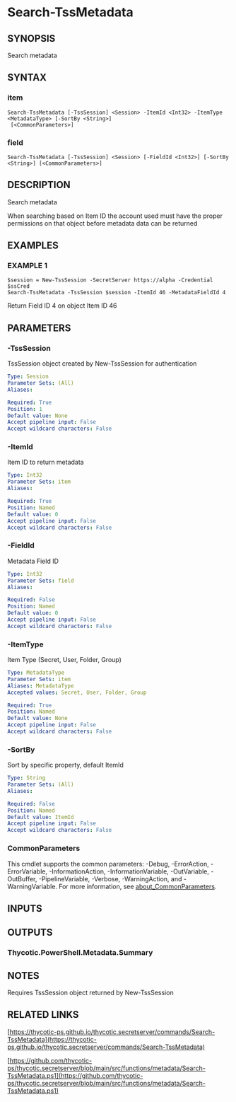 # Search-TssMetadata

## SYNOPSIS
Search metadata

## SYNTAX

### item
```
Search-TssMetadata [-TssSession] <Session> -ItemId <Int32> -ItemType <MetadataType> [-SortBy <String>]
 [<CommonParameters>]
```

### field
```
Search-TssMetadata [-TssSession] <Session> [-FieldId <Int32>] [-SortBy <String>] [<CommonParameters>]
```

## DESCRIPTION
Search metadata

When searching based on Item ID the account used must have the proper permissions on that object before metadata data can be returned

## EXAMPLES

### EXAMPLE 1
```
$session = New-TssSession -SecretServer https://alpha -Credential $ssCred
Search-TssMetadata -TssSession $session -ItemId 46 -MetadataFieldId 4
```

Return Field ID 4 on object Item ID 46

## PARAMETERS

### -TssSession
TssSession object created by New-TssSession for authentication

```yaml
Type: Session
Parameter Sets: (All)
Aliases:

Required: True
Position: 1
Default value: None
Accept pipeline input: False
Accept wildcard characters: False
```

### -ItemId
Item ID to return metadata

```yaml
Type: Int32
Parameter Sets: item
Aliases:

Required: True
Position: Named
Default value: 0
Accept pipeline input: False
Accept wildcard characters: False
```

### -FieldId
Metadata Field ID

```yaml
Type: Int32
Parameter Sets: field
Aliases:

Required: False
Position: Named
Default value: 0
Accept pipeline input: False
Accept wildcard characters: False
```

### -ItemType
Item Type (Secret, User, Folder, Group)

```yaml
Type: MetadataType
Parameter Sets: item
Aliases: MetadataType
Accepted values: Secret, User, Folder, Group

Required: True
Position: Named
Default value: None
Accept pipeline input: False
Accept wildcard characters: False
```

### -SortBy
Sort by specific property, default ItemId

```yaml
Type: String
Parameter Sets: (All)
Aliases:

Required: False
Position: Named
Default value: ItemId
Accept pipeline input: False
Accept wildcard characters: False
```

### CommonParameters
This cmdlet supports the common parameters: -Debug, -ErrorAction, -ErrorVariable, -InformationAction, -InformationVariable, -OutVariable, -OutBuffer, -PipelineVariable, -Verbose, -WarningAction, and -WarningVariable. For more information, see [about_CommonParameters](http://go.microsoft.com/fwlink/?LinkID=113216).

## INPUTS

## OUTPUTS

### Thycotic.PowerShell.Metadata.Summary
## NOTES
Requires TssSession object returned by New-TssSession

## RELATED LINKS

[https://thycotic-ps.github.io/thycotic.secretserver/commands/Search-TssMetadata](https://thycotic-ps.github.io/thycotic.secretserver/commands/Search-TssMetadata)

[https://github.com/thycotic-ps/thycotic.secretserver/blob/main/src/functions/metadata/Search-TssMetadata.ps1](https://github.com/thycotic-ps/thycotic.secretserver/blob/main/src/functions/metadata/Search-TssMetadata.ps1)

